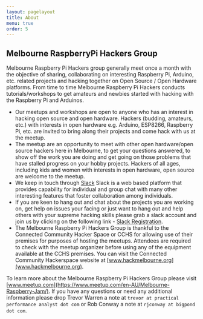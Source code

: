 ```yaml
---
layout: pagelayout
title: About
menu: true
order: 5
---
```


## Melbourne RaspberryPi Hackers Group

Melbourne Raspberry Pi Hackers group generally meet once a month with the objective of sharing, collaborating on interesting Raspberry Pi, Arduino, etc. related projects and hacking together on Open Source / Open Hardware platforms. From time to time  Melbourne Raspberry Pi Hackers conducts tutorials/workshops to get amateurs and newbies started with hacking with the Raspberry Pi and Arduinos.  

* Our meetups and workshops are open to anyone who has an interest in hacking open source and open hardware. Hackers (budding, amateurs, etc.) with interests in open hardware e.g. Arduino, ESP8266, Raspberry Pi, etc. are invited to bring along their projects and come hack with us at the meetup. 
* The meetup are an opportunity to meet with other  open hardware/open source hackers here in Melbourne, to get your questions answered, to show off the work you are doing and get going on those problems that have stalled progress on your hobby projects. Hackers of all ages, including kids and women with interests in open hardware, open source are welcome to the meetup. 
* We keep in touch through [Slack](https://melbrpi.slack.com) Slack is a web based platform that provides capability for individual and group chat with many other interesting features that foster collaboration among individuals.
* If you are keen to hang out and chat about the projects you are working on, get help on issues your facing or just want to hang out and help others with your supreme hacking skills please grab a slack account and join us by clicking on the following link - [Slack Registration](https://melbrpi.herokuapp.com). 
* The Melbourne Raspberry Pi Hackers Group is thankful to the Connected Community Hacker Space or CCHS for allowing use of their premises for purposes of hosting the meetups. Attendees are required to check with the meetup organizer before using any of the equipment available at the CCHS premises. You can visit the Connected Community Hackerspace website at [www.hackmelbourne.org](www.hackmelbourne.org).

To learn more about the Melbourne Raspberry Pi Hackers Group please visit [www.meetup.com](https://www.meetup.com/en-AU/Melbourne-Raspberry-Jam/). If you have any questions or need any additional information please drop Trevor Warren a note at `trevor at practical performance analyst dot com` or Rob Conway a note at `rjconway at bigpond dot com`.  


